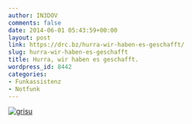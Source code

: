 ```yaml
---
author: IN3DOV
comments: false
date: 2014-06-01 05:43:59+00:00
layout: post
link: https://drc.bz/hurra-wir-haben-es-geschafft/
slug: hurra-wir-haben-es-geschafft
title: Hurra, wir haben es geschafft.
wordpress_id: 8442
categories:
- Funkassistenz
- Notfunk
---
```


[![grisu](https://drc.bz/wp-content/uploads/2014/06/grisu.png)](https://drc.bz/wp-content/uploads/2014/06/grisu.png)
